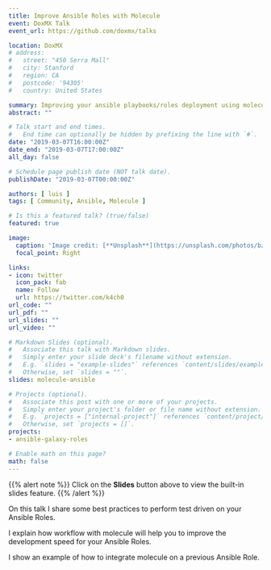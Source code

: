 ```yaml
---
title: Improve Ansible Roles with Molecule
event: DoxMX Talk
event_url: https://github.com/doxmx/talks

location: DoxMX
# address:
#   street: "450 Serra Mall"
#   city: Stanford
#   region: CA
#   postcode: '94305'
#   country: United States

summary: Improving your ansible playbooks/roles deployment using molecule for test driven.
abstract: ""

# Talk start and end times.
#   End time can optionally be hidden by prefixing the line with `#`.
date: "2019-03-07T16:00:00Z"
date_end: "2019-03-07T17:00:00Z"
all_day: false

# Schedule page publish date (NOT talk date).
publishDate: "2019-03-07T00:00:00Z"

authors: [ luis ]
tags: [ Community, Ansible, Molecule ]

# Is this a featured talk? (true/false)
featured: true

image:
  caption: 'Image credit: [**Unsplash**](https://unsplash.com/photos/bzdhc5b3Bxs)'
  focal_point: Right

links:
- icon: twitter
  icon_pack: fab
  name: Follow
  url: https://twitter.com/k4ch0
url_code: ""
url_pdf: ""
url_slides: ""
url_video: ""

# Markdown Slides (optional).
#   Associate this talk with Markdown slides.
#   Simply enter your slide deck's filename without extension.
#   E.g. `slides = "example-slides"` references `content/slides/example-slides.md`.
#   Otherwise, set `slides = ""`.
slides: molecule-ansible

# Projects (optional).
#   Associate this post with one or more of your projects.
#   Simply enter your project's folder or file name without extension.
#   E.g. `projects = ["internal-project"]` references `content/project/deep-learning/index.md`.
#   Otherwise, set `projects = []`.
projects:
- ansible-galaxy-roles

# Enable math on this page?
math: false
---
```


{{% alert note %}}
Click on the **Slides** button above to view the built-in slides feature.
{{% /alert %}}

On this talk I share some best practices to perform test driven on your Ansible Roles.

I explain how workflow with molecule will help you to improve the development speed for your Ansible Roles.

I show an example of how to integrate molecule on a previous Ansible Role. 